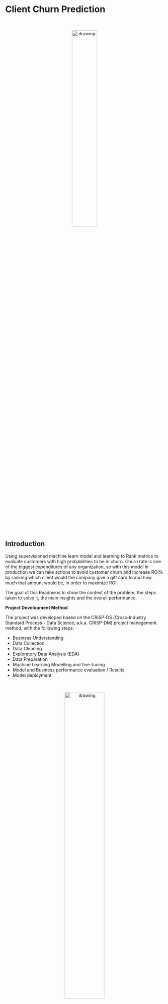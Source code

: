 # Client Churn Prediction

  &nbsp; 
  <p align="center"><img width="40%" alt="drawing" src="reports/figures/cust_churn.png"></p>
  &nbsp;

## Introduction

Using supervisioned machine learn model and learning to Rank metrics to evaluate customers with high probabilities to be in churn. Churn rate is one of the biggest expenditures of any organization, so with this model in production we can take actions to avoid customer churn and increase ROI% by ranking which client would the company give a gift card to and how much that amount would be, in order to maximize ROI.


The goal of this Readme is to show the context of the problem, the steps taken to solve it, the main insights and the overall performance.

**Project Development Method**

The project was developed based on the CRISP-DS (Cross-Industry Standard Process - Data Science, a.k.a. CRISP-DM) project management method, with the following steps:

- Business Understanding
- Data Collection
- Data Cleaning
- Exploratory Data Analysis (EDA)
- Data Preparation
- Machine Learning Modelling and fine-tuning
- Model and Business performance evaluation / Results
- Model deployment.

&nbsp; 
  <p align="center">
    <img width="50%" alt="drawing" src="https://miro.medium.com/max/700/1*JYbymHifAk7aQ1pHm_IdMQ.png">
  </p>
  &nbsp; 

#### This project was made by Marx Cerqueira.

---

## Contents
- [Introduction](#introduction)
- [1. Business Problem](#1-business-problem)
- [2. The Dataset](#2-the-dataset)
- [3. Solution Strategy](#3-solution-strategy)
- [4. Exploratory Data Analysis and Best Insights](#4-exploratory-data-analysis-and-best-insights)
- [5. Machine Learning Model Applied](#5-machine-learning-model-applied)
- [6. Machine Learning Model Performance](#6-machine-learning-model-performance)
- [7. Business Results](#7-business-results)
- [8. Conclusion](#8-conclusion)
- [9. Lessons Learned](#9-lessons-learned)
- [10. Next Steps to Improve](#10-next-steps-to-improve)
- [11.References](#11-references)

---

# 1. Business Problem.

**The Top Bank Company**

The Top Bank company operates in Europe with a bank account as the main product, this product can keep client's salary and make payments. This account doesn't have any cost in the first 12 months, however, after that time trial, the client needs to rehire the bank for upcoming 12 months and redo this process every year. Recently the Analytics Team noticed that the churn rate is increasing.

- Main Product: bank account without costs, valid for 12 months. After this period, the account must be renovated.

- Bank account revenue per client:
    - 15% of client's estimated salary, for clients with estimated income lower than the average;
    - 20% of client's estimated salary, for clients with estimated income greater than the average.

**Problem**

- Clients' churn rate has increased significantly in the last few months.

**Goal**
- Reduce clients' churn rate, which is, to avoid the client to cancel the contract and have them to renovate it for more 12 months.

**Deliverables**

- Model's performance and results report with the following topics:

    - What's the company's current churn rate?
    - How the churn rate varies per month?
    - What's the model's performance to label the clients as churns?
    - What's the company's revenue, if the company avoids the customers to get into churn through the developed model?

- Possible measure: discount coupon or other financial incentive
    - Which customers should receive an incentive and at what cost, in order to maximize the ROI (Return on investment)? - The sum of incentives shall not exceed $ 10,000.00.

[back to top](#table-of-contents)

# 2. The Dataset.
The dataset used in this project is available on Kaggle: https://www.kaggle.com/mervetorkan/churndataset

This dataset contain 10,000 rows and 14 columns that are described below:

- **RowNumber**: corresponds to the record (row) number and has no effect on the output.
- **CustomerID**: Unique client identifier and has no effect on customer leaving the bank.
- **Surname**: Client's surname and has no effect on customer leaving the bank.
- **CreditScore**: Client's credit card score for the financial market. can have an effect on customer churn, since a customer with a higher credit score is less likely to leave the bank.
- **Geography**: The country where the client lives and a customer’s location can affect their decision to leave the bank.
- **Gender**: Client's gender. it’s interesting to explore whether gender plays a role in a customer leaving the bank.
- **Age**: Client's age. This is certainly relevant, since older customers are less likely to leave their bank than younger ones.
- **Tenure**:  Refers to the number of years that the customer has been a client of the bank. Normally, older clients are more loyal and less likely to leave a bank. 
- **Balance**: The monetary amount the client has in their current account. Also a very good indicator of customer churn, as people with a higher balance in their accounts are less likely to leave the bank compared to those with lower balances.
- **NumOfProducts**: The number of products purchased by the client.
- **HasCrCard**: Point if the client has a credit card. This column is also relevant, since people with a credit card are less likely to leave the bank.
- **IsActiveMember**: Tell if the client is an active member of the bank (within the last 12 months). active customers are less likely to leave the bank.
- **EstimateSalary**: Client's annual salary estimate. As with balance, people with lower salaries are more likely to leave the bank compared to those with higher salaries.
- **Exited**: Indicates if the client is a churn (tagert variable). Whether or not the customer left the bank. (0=No,1=Yes)

# 3. Solution Strategy

My strategy to answers the Analytics Team and CEO questions, an exploratory data analysis will be performed, after that, a machine learning model will be developed following the strategy to answer the business questions


# 3.1. Step-by-step
**Step 01. Data Description:**

**Step 02. Feature Engineering:**

**Step 03. Data Filtering:**

**Step 04. Exploratory Data Analysis:**

**Step 05. Data Preparation:**

**Step 06. Feature Selection:**

**Step 07. Machine Learning Modelling:**

**Step 08. Hyperparameter Fine Tunning:**

**Step 09. Final Model:**

**Step 10. Convert Model Performance to Business Values:**

# 4. Top 3 Data Insights

**Hypothesis 01:**

**True/False.**

**Hypothesis 02:**

**True/False.**

**Hypothesis 03:**

**True/False.**

# 5. Machine Learning Model Applied

The following machine learning models were trained:
* Logistic Regression;
* Random Forest Classifier
* XGBoost Classifier
* LightGBM
* SVM
* Gaussian Nayve Bayes
* CART (Classification and Regression Trees)

All of them were cross-validated

# 6. Machine Learning Modelo Performance

It's worth remembering that this is a classification problem with imbalaced data. Due this, the accuracy metric alone does't tell us much about the model, and for a better analysis I have to use other metrics such as recall, F1-Score and MCC.

# 5.1. Models Perfomance on Training Dataset

Performance tables on unbalanced and balanced data:
![](reports/figures/imbalanced_models_performance_comparison_train_data.png)

![](reports/figures/balanced_models_performance_comparison_train_data.png)

# 5.2. Models Perfomance on Test Data

tabela de performance dos modelos em dados nunca vistos(desbalanceado) 

graficos dos modelos

# 7. Business Results

# 8. Conclusions

# 9. Lessons Learned

# 10. Next Steps to Improve

# LICENSE

# All Rights Reserved - Comunidade DS 2021
